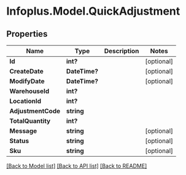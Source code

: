 # Infoplus.Model.QuickAdjustment
## Properties

Name | Type | Description | Notes
------------ | ------------- | ------------- | -------------
**Id** | **int?** |  | [optional] 
**CreateDate** | **DateTime?** |  | [optional] 
**ModifyDate** | **DateTime?** |  | [optional] 
**WarehouseId** | **int?** |  | 
**LocationId** | **int?** |  | 
**AdjustmentCode** | **string** |  | 
**TotalQuantity** | **int?** |  | 
**Message** | **string** |  | [optional] 
**Status** | **string** |  | [optional] 
**Sku** | **string** |  | [optional] 

[[Back to Model list]](../README.md#documentation-for-models) [[Back to API list]](../README.md#documentation-for-api-endpoints) [[Back to README]](../README.md)

